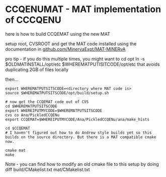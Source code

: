 # CCQENUMAT - MAT implementation of CCCQENU

here is how to build CCQEMAT using the new MAT

setup root, CVSROOT and get the MAT code installed using the documentation in [github.com/MinervaExpt/MAT-MINERvA](https://github.com/MinervaExpt/MAT-MINERvA)

pro tip - if you do this multiple times, you might want to 
  cd opt
  ln -s $OLDMATINSTALL/opt/etc $WHEREMATPUTISITCODE/opt/etc 
that avoids duplicating 2GB of files locally

then... 

```
export WHEREMATPUTSITSCODE=<directory where MAT code is> 
source $WHEREMATPUTSITSCODE/opt/build/setup.sh

# now get the CCQEMAT code out of CVS
cd $WHEREMATPUTSITSCODE
export WHEREIPUTMYCODE=$WHEREMATPUTSITSCODE
cvs co Ana/PickledCCQENu
export CCQEMAT=$WHEREIPUTMYCODE/Ana/PickledCCQENu/ana/make_hists

cd $CCQEMAT
# I haven't figured out how to do Andrew style builds yet so this builds on the source directory. But there is a MAT compatible cmake now.  

cmake mat  
make
```

Note -  you can find how to modify an old cmake file to this setup by doing  diff build/CMakelist.txt mat/CMakelist.txt
